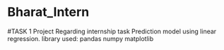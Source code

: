 # Bharat_Intern
#TASK 1
Project Regarding internship task
Prediction model using linear regression.
library used:
pandas
numpy
matplotlib
